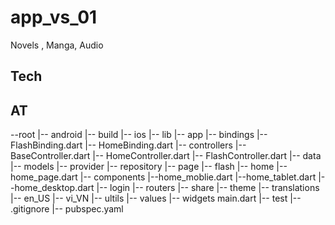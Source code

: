 # app_vs_01

Novels , Manga, Audio

## Tech

## AT


--root
    |-- android
    |-- build
    |-- ios
    |-- lib
        |-- app
            |-- bindings
                |-- FlashBinding.dart
                |-- HomeBinding.dart
            |-- controllers
                |-- BaseController.dart
                |-- HomeController.dart
                |-- FlashController.dart
            |-- data
                |-- models
                |-- provider
                |-- repository
            |-- page
                |-- flash
                |-- home
                    |-- home_page.dart
                    |-- components
                        |--home_moblie.dart
                        |--home_tablet.dart
                        |--home_desktop.dart
                |-- login
            |-- routers
        |-- share
            |-- theme
            |-- translations
                |-- en_US
                |-- vi_VN
            |-- ultils
            |-- values
            |-- widgets
        main.dart
    |-- test
    |-- .gitignore
    |-- pubspec.yaml